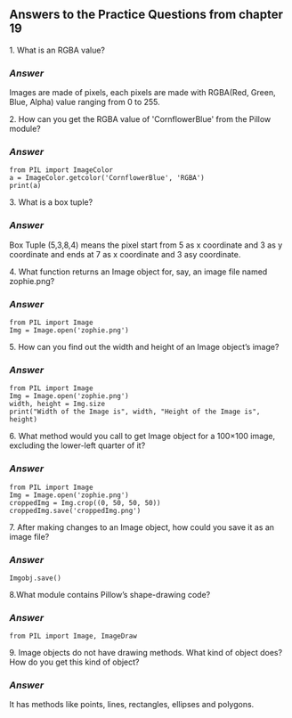 <h2>Answers to the Practice Questions from chapter 19</h2>

<p>1. What is an RGBA value?</p>
<h3><i>Answer</i></h3>
<p>Images are made of pixels, each pixels are made with RGBA(Red, Green, Blue, Alpha) value ranging from 0 to 255.</p>

<p>2. How can you get the RGBA value of 'CornflowerBlue' from the Pillow module?</p>
<h3><i>Answer</i></h3>

```
from PIL import ImageColor
a = ImageColor.getcolor('CornflowerBlue', 'RGBA')
print(a)
```

<p>3. What is a box tuple?</p>
<h3><i>Answer</i></h3>
<p>Box Tuple (5,3,8,4) means the pixel start from 5 as x coordinate and 3 as y coordinate and ends at 7 as x coordinate and 3 asy coordinate.</p>

<p>4. What function returns an Image object for, say, an image file named zophie.png?</p>
<h3><i>Answer</i></h3>

```
from PIL import Image
Img = Image.open('zophie.png')
```

<p>5. How can you find out the width and height of an Image object’s image?</p>
<h3><i>Answer</i></h3>

```
from PIL import Image
Img = Image.open('zophie.png')
width, height = Img.size
print("Width of the Image is", width, "Height of the Image is", height)
```

<p>6. What method would you call to get Image object for a 100×100 image, excluding the lower-left quarter of it?</p>
<h3><i>Answer</i></h3>

```
from PIL import Image
Img = Image.open('zophie.png')
croppedImg = Img.crop((0, 50, 50, 50))
croppedImg.save('croppedImg.png')
```

<p>7. After making changes to an Image object, how could you save it as an image file?</p>
<h3><i>Answer</i></h3>

```
Imgobj.save()
```

<p>8.What module contains Pillow’s shape-drawing code?</p>
<h3><i>Answer</i></h3>

``
from PIL import Image, ImageDraw
``

<p>9. Image objects do not have drawing methods. What kind of object does? How do you get this kind of object?</p>
<h3><i>Answer</i></h3>
<p>It has methods like points, lines, rectangles, ellipses and polygons.</p>
